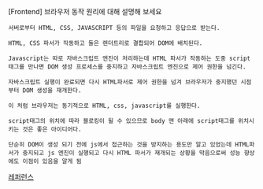 <!--
파일 이름은 날짜-카테고리 (예시: 2021-03-21-network.md)
-->

[Frontend] 브라우저 동작 원리에 대해 설명해 보세요


```
서버로부터 HTML, CSS, JAVASCRIPT 등의 파일을 요청하고 응답으로 받는다.

HTML, CSS 파서가 작동하고 둘은 렌더트리로 결합되어 DOM에 배치된다.

Javascript는 따로 자바스크립트 엔진이 처리하는데 HTML 파서가 작동하는 도중 script 태그를 만나면 DOM 생성 프로세스를 중지하고 자바스크립트 엔진으로 제어 권한을 넘긴다.

자바스크립트 실행이 완료되면 다시 HTML파서로 제어 권한을 넘겨 브라우저가 중지했던 시점부터 DOM 생성을 재개한다.

이 처럼 브라우저는 동기적으로 HTML, css, javascript를 실행한다.

script태그의 위치에 따라 블로킹이 될 수 있으므로 body 맨 아래에 script태그를 위치시키는 것은 좋은 아이디어다.

단순히 DOM이 생성 되기 전에 js에서 접근하는 것을 방지하는 용도만 알고 있었는데 HTML파서가 중지되고 js 엔진이 실행되고 다시 HTML 파서가 재개되는 상황을 막음으로써 성능 향상에도 이점이 있음을 알게 됨
```

[레퍼런스](https://poiemaweb.com/js-browser)
